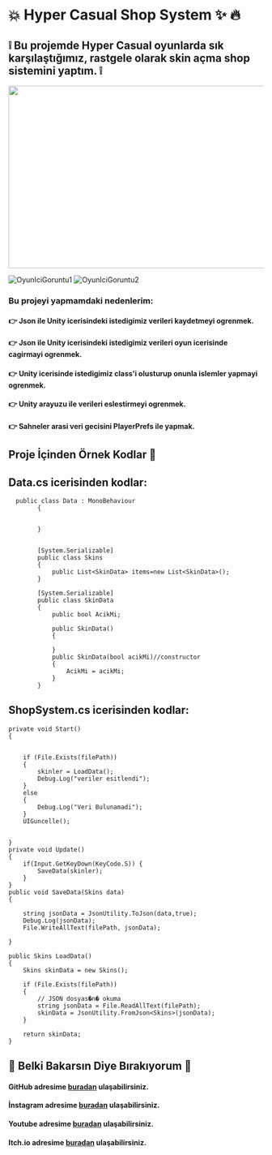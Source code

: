 # :collision: Hyper Casual Shop System :sparkles: :fire:


## :grey_exclamation: Bu projemde Hyper Casual oyunlarda sık karşılaştığımız, rastgele olarak skin açma shop sistemini yaptım. :grey_exclamation:

<img src="https://media.giphy.com/media/v1.Y2lkPTc5MGI3NjExeXRvMnZvZjltcnlnZHBlN2p0Y2MxMDlvbndla2d4cXAyOTdoOXJ0OCZlcD12MV9pbnRlcm5hbF9naWZfYnlfaWQmY3Q9Zw/ikW91tb9WKB9Rmf44L/giphy.gif" width="640" height="360" />

![OyunIciGoruntu1](https://github.com/FurcanY/HyperCasual-ShopSystem/assets/114299899/706955e5-82b7-42d9-ad56-f879a6936537)
![OyunIciGoruntu2](https://github.com/FurcanY/HyperCasual-ShopSystem/assets/114299899/cbb79a0e-f2e7-44e4-b4ac-1ccf09cd2e66)


### Bu projeyi yapmamdaki nedenlerim:
#### :point_right: Json ile Unity icerisindeki istedigimiz verileri kaydetmeyi ogrenmek.
#### :point_right: Json ile Unity icerisindeki istedigimiz verileri oyun icerisinde cagirmayi ogrenmek.
#### :point_right: Unity icerisinde istedigimiz class'i olusturup onunla islemler yapmayi ogrenmek.
#### :point_right: Unity arayuzu ile verileri eslestirmeyi ogrenmek.
#### :point_right: Sahneler arasi veri gecisini PlayerPrefs ile yapmak.

## Proje İçinden Örnek Kodlar 💾

## Data.cs icerisinden kodlar:
      public class Data : MonoBehaviour
            {
                

            }


            [System.Serializable]
            public class Skins
            {
                public List<SkinData> items=new List<SkinData>();
            }

            [System.Serializable]
            public class SkinData
            {
                public bool AcikMi;

                public SkinData()
                {

                }
                public SkinData(bool acikMi)//constructor
                {
                    AcikMi = acikMi;
                }
            }
## ShopSystem.cs icerisinden kodlar:

    private void Start()
    {
        

        if (File.Exists(filePath))
        {
            skinler = LoadData();
            Debug.Log("veriler esitlendi");
        }
        else
        {
            Debug.Log("Veri Bulunamadi");
        }
        UIGuncelle();


    }
    private void Update()
    {
        if(Input.GetKeyDown(KeyCode.S)) {
            SaveData(skinler);
        }
    }
    public void SaveData(Skins data)
    {
        
        string jsonData = JsonUtility.ToJson(data,true);
        Debug.Log(jsonData);
        File.WriteAllText(filePath, jsonData);
        
    }

    public Skins LoadData()
    {
        Skins skinData = new Skins();

        if (File.Exists(filePath))
        {
            // JSON dosyas�n� okuma
            string jsonData = File.ReadAllText(filePath);
            skinData = JsonUtility.FromJson<Skins>(jsonData);
        }

        return skinData;
    }

        
        
   ## :rose: Belki Bakarsın Diye Bırakıyorum :rose:
   ####  GitHub adresime [buradan](https://github.com/FurcanY) ulaşabilirsiniz.
   ####  İnstagram adresime [buradan](https://www.instagram.com/y.furcan/) ulaşabilirsiniz.
   ####  Youtube adresime [buradan](https://www.youtube.com/channel/UCQRXjt0lg2jCnp2NqOAO2Ig) ulaşabilirsiniz.
   ####  Itch.io adresime [buradan](https://furcany.itch.io/) ulaşabilirsiniz.
   

